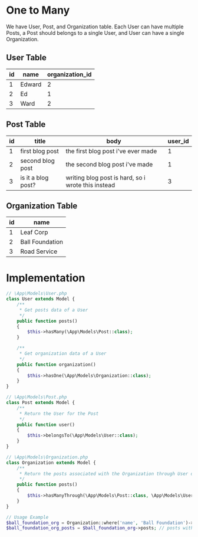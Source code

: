 # One to Many

We have User, Post, and Organization table. Each User can have multiple Posts, a Post should belongs to a single User, and User can have a single Organization.

## User Table

| id | name | organization_id |
| --- | --- | --- |
| 1 | Edward | 2 |
| 2 | Ed | 1 |
| 3 | Ward | 2 |

## Post Table

| id | title | body | user_id |
| --- | --- | --- | --- |
| 1 | first blog post | the first blog post i've ever made  | 1 |
| 2 | second blog post | the second blog post i've made | 1 |
| 3 | is it a blog post? | writing blog post is hard, so i wrote this instead | 3 |

## Organization Table

| id | name |
| --- | --- |
| 1 | Leaf Corp |
| 2 | Ball Foundation |
| 3 | Road Service |

# Implementation

```php
// \App\Models\User.php
class User extends Model {
    /**
     * Get posts data of a User
     */
    public function posts()
    {
        $this->hasMany(\App\Models\Post::class);
    }

    /**
     * Get organization data of a User
     */
    public function organization()
    {
        $this->hasOne(\App\Models\Organization::class);
    }
}

// \App\Models\Post.php
class Post extends Model {
    /**
     * Return the User for the Post
     */
    public function user()
    {
        $this->belongsTo(\App\Models\User::class);
    }
}

// \App\Models\Organization.php
class Organization extends Model {
    /**
     * Return the posts associated with the Organization through User data
     */
    public function posts()
    {
        $this->hasManyThrough(\App\Models\Post::class, \App\Models\User::class);
    }
}

// Usage Example
$ball_foundation_org = Organization::where('name', 'Ball Foundation')->first();
$ball_foundation_org_posts = $ball_foundation_org->posts; // posts with user_id 1 or 3, which titles are "first blog post", "second blog post", "is it a blog post?"
```